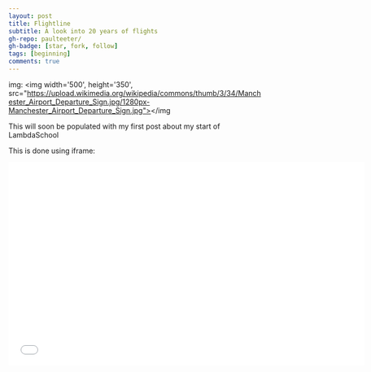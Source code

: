 ```yaml
---
layout: post
title: Flightline
subtitle: A look into 20 years of flights
gh-repo: paulteeter/
gh-badge: [star, fork, follow]
tags: [beginning]
comments: true
---
```

img: 
<img width='500', height='350', src="https://upload.wikimedia.org/wikipedia/commons/thumb/3/34/Manchester_Airport_Departure_Sign.jpg/1280px-Manchester_Airport_Departure_Sign.jpg"></img

This will soon be populated with my first post about my start of LambdaSchool

This is done using iframe:
<iframe width="700" height="400" frameborder="0" scrolling="no" src="//plotly.com/~paul.teeter/1.embed"></iframe>
